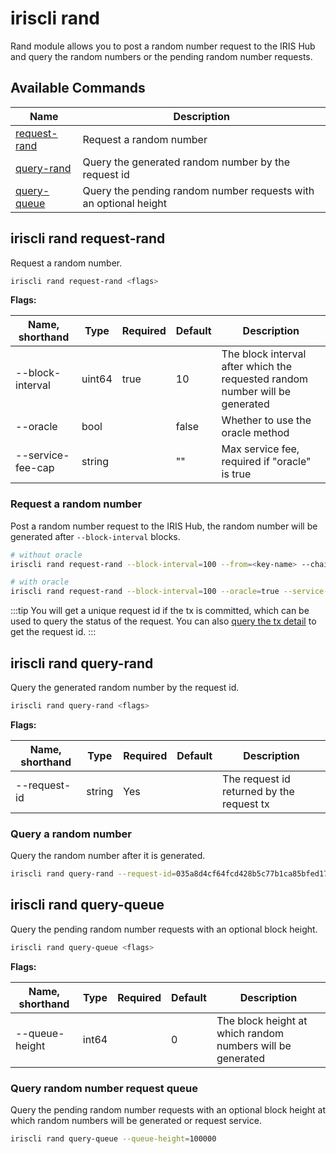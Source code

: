 # iriscli rand

Rand module allows you to post a random number request to the IRIS Hub and query the random numbers or the pending random number requests.

## Available Commands

| Name                                       | Description                                                      |
| ------------------------------------------ | ---------------------------------------------------------------- |
| [request-rand](#iriscli-rand-request-rand) | Request a random number                                          |
| [query-rand](#iriscli-rand-query-rand)     | Query the generated random number by the request id              |
| [query-queue](#iriscli-rand-query-queue)   | Query the pending random number requests with an optional height |

## iriscli rand request-rand

Request a random number.

```bash
iriscli rand request-rand <flags>
```

**Flags:**

| Name, shorthand   | Type   | Required | Default | Description                                                                  |
| ----------------- | ------ | -------- | ------- | ---------------------------------------------------------------------------- |
| --block-interval  | uint64 | true     | 10      | The block interval after which the requested random number will be generated |
| --oracle          | bool   |          | false   | Whether to use the oracle method                                             |
| --service-fee-cap | string |          | ""      | Max service fee, required if "oracle" is true                                |

### Request a random number

Post a random number request to the IRIS Hub, the random number will be generated after `--block-interval` blocks.

```bash
# without oracle
iriscli rand request-rand --block-interval=100 --from=<key-name> --chain-id=irishub --fee=0.3iris --commit

# with oracle
iriscli rand request-rand --block-interval=100 --oracle=true --service-fee-cap=1iris --from=<key-name> --chain-id=irishub --fee=0.3iris --commit
```

:::tip
You will get a unique request id if the tx is committed, which can be used to query the status of the request. You can also [query the tx detail](./tendermint.md#iriscli-tendermint-tx) to get the request id.
:::

## iriscli rand query-rand

Query the generated random number by the request id.

```bash
iriscli rand query-rand <flags>
```

**Flags:**

| Name, shorthand | Type   | Required | Default | Description                               |
| --------------- | ------ | -------- | ------- | ----------------------------------------- |
| --request-id    | string | Yes      |         | The request id returned by the request tx |

### Query a random number

Query the random number after it is generated.

```bash
iriscli rand query-rand --request-id=035a8d4cf64fcd428b5c77b1ca85bfed172d3787be9bdf0887bbe8bbeec3932c
```

## iriscli rand query-queue

Query the pending random number requests with an optional block height.

```bash
iriscli rand query-queue <flags>
```

**Flags:**

| Name, shorthand | Type  | Required | Default | Description                                                |
| --------------- | ----- | -------- | ------- | ---------------------------------------------------------- |
| --queue-height  | int64 |          | 0       | The block height at which random numbers will be generated |

### Query random number request queue

Query the pending random number requests with an optional block height at which random numbers will be generated or request service.

```bash
iriscli rand query-queue --queue-height=100000
```
